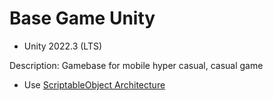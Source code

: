 # Base Game Unity
- Unity 2022.3 (LTS)
  
Description: Gamebase for mobile hyper casual, casual game 

- Use [ScriptableObject Architecture](https://github.com/VirtueSky/sunflower) 

